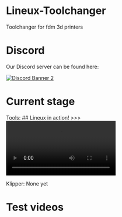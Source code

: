 # Lineux-Toolchanger
Toolchanger for fdm 3d printers

# Discord
Our Discord server can be found here:

[![Discord Banner 2](https://discord.com/api/guilds/1266260887249879122/widget.png?style=banner2)](https://discord.gg/Xwqbjj4VjH)

# Current stage
Tools: ## Lineux in action! >>>  ![alt_text](Images/Toolchange.mp4)

Klipper: None yet

# Test videos
